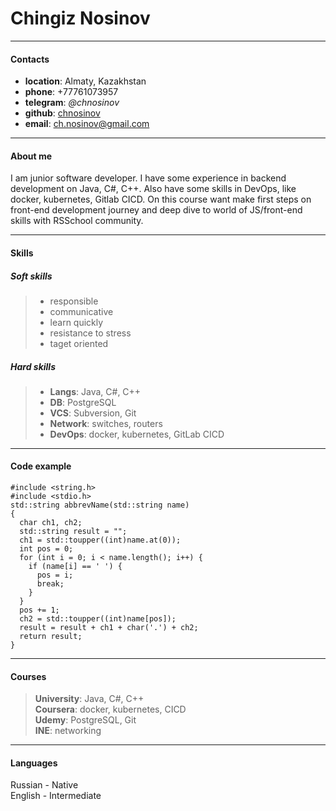 # Chingiz Nosinov

***



#### Contacts

* __location__: Almaty, Kazakhstan
* __phone__: +77761073957
* **telegram**: _@chnosinov_
* **github**: [chnosinov](https://github.com/chnosinov)
* **email**: ch.nosinov@gmail.com

---

#### About me

I am junior software developer. I have some experience in backend development on Java, C#, C++. Also have some skills in DevOps, like docker, kubernetes, Gitlab CICD. On this course want make first steps on front-end development journey and deep dive to world of JS/front-end skills with RSSchool community.

---

#### Skills

##### Soft skills
> * responsible
> * communicative
> * learn quickly
> * resistance to stress
> * taget oriented

##### Hard skills
> * __Langs__: Java, C#, C++
> * __DB__: PostgreSQL
> * __VCS__: Subversion, Git
> * __Network__: switches, routers
> * __DevOps__: docker, kubernetes, GitLab CICD

---

#### Code example

```
#include <string.h> 
#include <stdio.h>
std::string abbrevName(std::string name)
{
  char ch1, ch2;
  std::string result = "";
  ch1 = std::toupper((int)name.at(0));
  int pos = 0; 
  for (int i = 0; i < name.length(); i++) {
    if (name[i] == ' ') {
      pos = i;
      break;
    }
  }
  pos += 1;
  ch2 = std::toupper((int)name[pos]);
  result = result + ch1 + char('.') + ch2;
  return result;
}
```

---

#### Courses

> **University**: Java, C#, C++\
> **Coursera**: docker, kubernetes, CICD\
> **Udemy**: PostgreSQL, Git\
> **INE**: networking

---

#### Languages

Russian - Native\
English - Intermediate
